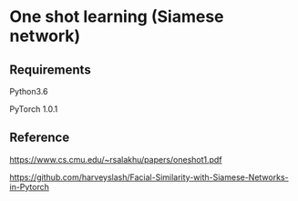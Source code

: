# One shot learning (Siamese network)
## Requirements
Python3.6

PyTorch 1.0.1
## Reference
https://www.cs.cmu.edu/~rsalakhu/papers/oneshot1.pdf

https://github.com/harveyslash/Facial-Similarity-with-Siamese-Networks-in-Pytorch
